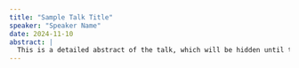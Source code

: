 ```yaml
---
title: "Sample Talk Title"
speaker: "Speaker Name"
date: 2024-11-10
abstract: |
  This is a detailed abstract of the talk, which will be hidden until the user clicks the title.
---
```

